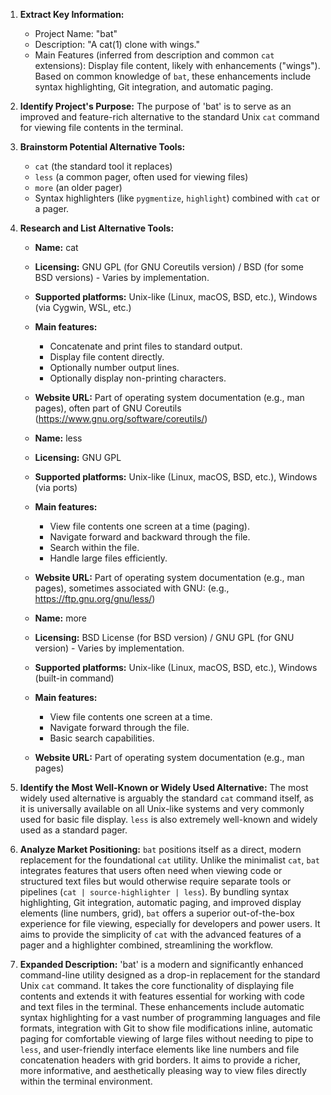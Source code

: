 1.  **Extract Key Information:**
    *   Project Name: "bat"
    *   Description: "A cat(1) clone with wings."
    *   Main Features (inferred from description and common `cat` extensions): Display file content, likely with enhancements ("wings"). Based on common knowledge of `bat`, these enhancements include syntax highlighting, Git integration, and automatic paging.

2.  **Identify Project's Purpose:**
    The purpose of 'bat' is to serve as an improved and feature-rich alternative to the standard Unix `cat` command for viewing file contents in the terminal.

3.  **Brainstorm Potential Alternative Tools:**
    *   `cat` (the standard tool it replaces)
    *   `less` (a common pager, often used for viewing files)
    *   `more` (an older pager)
    *   Syntax highlighters (like `pygmentize`, `highlight`) combined with `cat` or a pager.

4.  **Research and List Alternative Tools:**

    *   **Name:** cat
    *   **Licensing:** GNU GPL (for GNU Coreutils version) / BSD (for some BSD versions) - Varies by implementation.
    *   **Supported platforms:** Unix-like (Linux, macOS, BSD, etc.), Windows (via Cygwin, WSL, etc.)
    *   **Main features:**
        *   Concatenate and print files to standard output.
        *   Display file content directly.
        *   Optionally number output lines.
        *   Optionally display non-printing characters.
    *   **Website URL:** Part of operating system documentation (e.g., man pages), often part of GNU Coreutils (https://www.gnu.org/software/coreutils/)

    *   **Name:** less
    *   **Licensing:** GNU GPL
    *   **Supported platforms:** Unix-like (Linux, macOS, BSD, etc.), Windows (via ports)
    *   **Main features:**
        *   View file contents one screen at a time (paging).
        *   Navigate forward and backward through the file.
        *   Search within the file.
        *   Handle large files efficiently.
    *   **Website URL:** Part of operating system documentation (e.g., man pages), sometimes associated with GNU: (e.g., https://ftp.gnu.org/gnu/less/)

    *   **Name:** more
    *   **Licensing:** BSD License (for BSD version) / GNU GPL (for GNU version) - Varies by implementation.
    *   **Supported platforms:** Unix-like (Linux, macOS, BSD, etc.), Windows (built-in command)
    *   **Main features:**
        *   View file contents one screen at a time.
        *   Navigate forward through the file.
        *   Basic search capabilities.
    *   **Website URL:** Part of operating system documentation (e.g., man pages)

5.  **Identify the Most Well-Known or Widely Used Alternative:**
    The most widely used alternative is arguably the standard `cat` command itself, as it is universally available on all Unix-like systems and very commonly used for basic file display. `less` is also extremely well-known and widely used as a standard pager.

6.  **Analyze Market Positioning:**
    `bat` positions itself as a direct, modern replacement for the foundational `cat` utility. Unlike the minimalist `cat`, `bat` integrates features that users often need when viewing code or structured text files but would otherwise require separate tools or pipelines (`cat | source-highlighter | less`). By bundling syntax highlighting, Git integration, automatic paging, and improved display elements (line numbers, grid), `bat` offers a superior out-of-the-box experience for file viewing, especially for developers and power users. It aims to provide the simplicity of `cat` with the advanced features of a pager and a highlighter combined, streamlining the workflow.

7.  **Expanded Description:**
    'bat' is a modern and significantly enhanced command-line utility designed as a drop-in replacement for the standard Unix `cat` command. It takes the core functionality of displaying file contents and extends it with features essential for working with code and text files in the terminal. These enhancements include automatic syntax highlighting for a vast number of programming languages and file formats, integration with Git to show file modifications inline, automatic paging for comfortable viewing of large files without needing to pipe to `less`, and user-friendly interface elements like line numbers and file concatenation headers with grid borders. It aims to provide a richer, more informative, and aesthetically pleasing way to view files directly within the terminal environment.